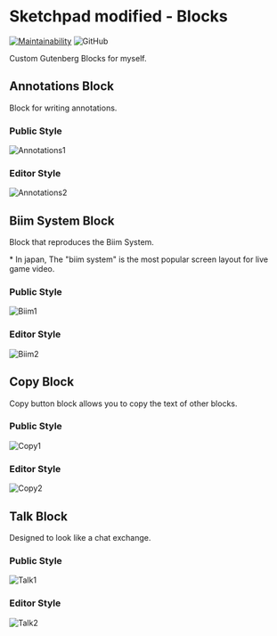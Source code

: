 # Sketchpad modified - Blocks

[![Maintainability](https://api.codeclimate.com/v1/badges/d84dcb13792856b318c6/maintainability)](https://codeclimate.com/github/Angelmaneuver/sketchpad-modified-blocks/maintainability) ![GitHub](https://img.shields.io/github/license/angelmaneuver/sketchpad-modified-blocks)

Custom Gutenberg Blocks for myself.

## Annotations Block
Block for writing annotations.

### Public Style
![Annotations1](resource/readme/annotations1.jpg)

### Editor Style
![Annotations2](resource/readme/annotations2.jpg)

## Biim System Block
Block that reproduces the Biim System.

\* In japan, The "biim system" is the most popular screen layout for live game video.

### Public Style
![Biim1](resource/readme/biim1.jpg)

### Editor Style
![Biim2](resource/readme/biim2.jpg)

## Copy Block
Copy button block allows you to copy the text of other blocks.

### Public Style
![Copy1](resource/readme/copy1.jpg)

### Editor Style
![Copy2](resource/readme/copy2.jpg)

## Talk Block
Designed to look like a chat exchange.

### Public Style
![Talk1](resource/readme/talk1.jpg)

### Editor Style
![Talk2](resource/readme/talk2.jpg)
